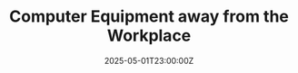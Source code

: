 ---
title: Computer Equipment away from the Workplace
linkTitle: Computer Equipment away from the Workplace
date: '2025-05-01T23:00:00Z'
weight: 1
description: Guidelines for using company computer equipment outside the workplace
  include authorization, physical security, information security, usage for business
  purposes, software maintenance, and incident reporting to ensure data protection
  and compliance with ISO/IEC 27001 standards.
draft: false
ref: computer-equipment-away-from-the-workplace
---